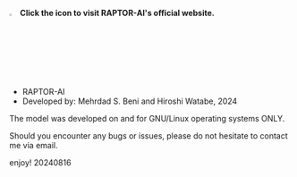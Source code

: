 <a href="https://raptorai.io/"><img src="https://github.com/msbCyricTohoku/RAPTOR-AI/blob/main/resources/icon.ico" width="3%" alt="RAPTOR-AI"></a> 
**Click the icon to visit RAPTOR-AI's official website.**

* RAPTOR-AI
* Developed by: Mehrdad S. Beni and Hiroshi Watabe, 2024

The model was developed on and for GNU/Linux operating systems ONLY. 


Should you encounter any bugs or issues, please do not hesitate to contact me via email.

enjoy!
20240816
